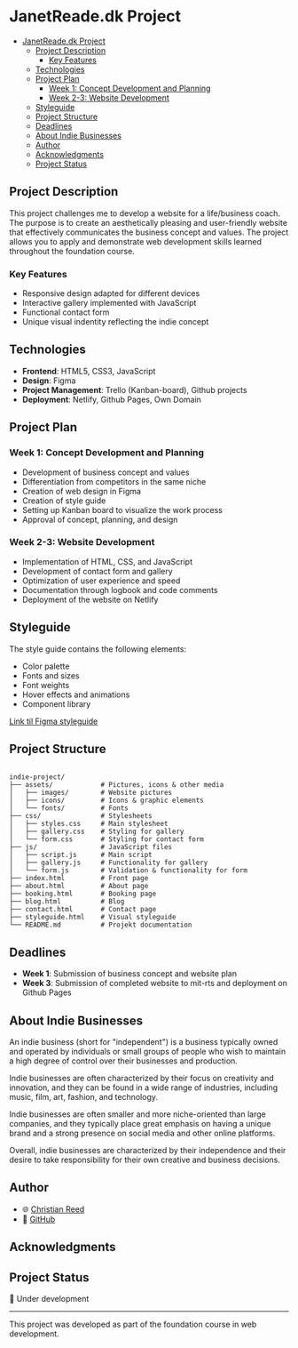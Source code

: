# JanetReade.dk Project

- [JanetReade.dk Project](#janetreadedk-project)
  - [Project Description](#project-description)
    - [Key Features](#key-features)
  - [Technologies](#technologies)
  - [Project Plan](#project-plan)
    - [Week 1: Concept Development and Planning](#week-1-concept-development-and-planning)
    - [Week 2-3: Website Development](#week-2-3-website-development)
  - [Styleguide](#styleguide)
  - [Project Structure](#project-structure)
  - [Deadlines](#deadlines)
  - [About Indie Businesses](#about-indie-businesses)
  - [Author](#author)
  - [Acknowledgments](#acknowledgments)
  - [Project Status](#project-status)

## Project Description

This project challenges me to develop a website for a life/business coach. The purpose is to create an aesthetically pleasing and user-friendly website that effectively communicates the business concept and values. The project allows you to apply and demonstrate web development skills learned throughout the foundation course.

### Key Features

- Responsive design adapted for different devices
- Interactive gallery implemented with JavaScript
- Functional contact form
- Unique visual indentity reflecting the indie concept

## Technologies

- **Frontend**: HTML5, CSS3, JavaScript
- **Design**: Figma
- **Project Management**: Trello (Kanban-board), Github projects
- **Deployment**: Netlify, Github Pages, Own Domain

## Project Plan

### Week 1: Concept Development and Planning

- Development of business concept and values
- Differentiation from competitors in the same niche
- Creation of web design in Figma
- Creation of style guide
- Setting up Kanban board to visualize the work process
- Approval of concept, planning, and design

### Week 2-3: Website Development

- Implementation of HTML, CSS, and JavaScript
- Development of contact form and gallery
- Optimization of user experience and speed
- Documentation through logbook and code comments
- Deployment of the website on Netlify

## Styleguide

The style guide contains the following elements:

- Color palette
- Fonts and sizes
- Font weights
- Hover effects and animations
- Component library

[Link til Figma styleguide](link/to/figma/styleguide)

## Project Structure

```text

indie-project/
├── assets/            # Pictures, icons & other media
│   ├── images/        # Website pictures
│   ├── icons/         # Icons & graphic elements
│   └── fonts/         # Fonts
├── css/               # Stylesheets
│   ├── styles.css     # Main stylesheet
│   ├── gallery.css    # Styling for gallery
│   └── form.css       # Styling for contact form
├── js/                # JavaScript files
│   ├── script.js      # Main script
│   ├── gallery.js     # Functionality for gallery
│   └── form.js        # Validation & functionality for form
├── index.html         # Front page
├── about.html         # About page
├── booking.html       # Booking page
├── blog.html          # Blog
├── contact.html       # Contact page
├── styleguide.html    # Visual styleguide
└── README.md          # Projekt documentation
```

## Deadlines

- **Week 1**: Submission of business concept and website plan
- **Week 3**: Submission of completed website to mit-rts and deployment on Github Pages

## About Indie Businesses

An indie business (short for "independent") is a business typically owned and operated by individuals or small groups of people who wish to maintain a high degree of control over their businesses and production.

Indie businesses are often characterized by their focus on creativity and innovation, and they can be found in a wide range of industries, including music, film, art, fashion, and technology.

Indie businesses are often smaller and more niche-oriented than large companies, and they typically place great emphasis on having a unique brand and a strong presence on social media and other online platforms.

Overall, indie businesses are characterized by their independence and their desire to take responsibility for their own creative and business decisions.

## Author

- 🌐 [Christian Reed](https://christianreed.dk/)
- 👾 [GitHub](https://github.com/ReedorReed)

## Acknowledgments

## Project Status

🚧 Under development

---

This project was developed as part of the foundation course in web development.
